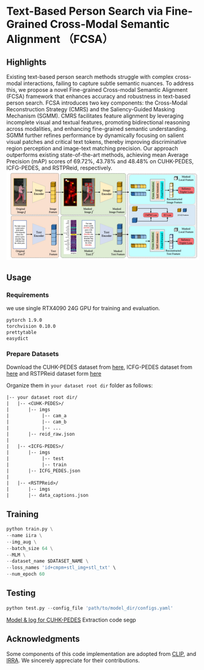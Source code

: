 
# Text-Based Person Search via Fine-Grained Cross-Modal Semantic Alignment （FCSA）


## Highlights

 Existing text-based person search methods struggle with complex cross-modal interactions, failing to capture subtle semantic nuances. To address this, we propose a novel Fine-grained Cross-modal Semantic Alignment (FCSA) framework that enhances accuracy and robustness in text-based person search. FCSA introduces two key components: the Cross-Modal Reconstruction Strategy (CMRS) and the Saliency-Guided Masking Mechanism (SGMM). CMRS facilitates feature alignment by leveraging incomplete visual and textual features, promoting bidirectional reasoning across modalities, and enhancing fine-grained semantic understanding. SGMM further refines performance by dynamically focusing on salient visual patches and critical text tokens, thereby improving discriminative region perception and image-text matching precision. Our approach outperforms existing state-of-the-art methods, achieving mean Average Precision (mAP) scores of 69.72\%, 43.78\% and 48.48\% on CUHK-PEDES, ICFG-PEDES, and RSTPReid, respectively. 
![](images/architecture.jpg)


## Usage
### Requirements
we use single RTX4090 24G GPU for training and evaluation. 
```
pytorch 1.9.0
torchvision 0.10.0
prettytable
easydict
```

### Prepare Datasets
Download the CUHK-PEDES dataset from [here](https://github.com/ShuangLI59/Person-Search-with-Natural-Language-Description), ICFG-PEDES dataset from [here](https://github.com/zifyloo/SSAN) and RSTPReid dataset form [here](https://github.com/NjtechCVLab/RSTPReid-Dataset)

Organize them in `your dataset root dir` folder as follows:
```
|-- your dataset root dir/
|   |-- <CUHK-PEDES>/
|       |-- imgs
|            |-- cam_a
|            |-- cam_b
|            |-- ...
|       |-- reid_raw.json
|
|   |-- <ICFG-PEDES>/
|       |-- imgs
|            |-- test
|            |-- train 
|       |-- ICFG_PEDES.json
|
|   |-- <RSTPReid>/
|       |-- imgs
|       |-- data_captions.json
```


## Training

```python
python train.py \
--name iira \
--img_aug \
--batch_size 64 \
--MLM \
--dataset_name $DATASET_NAME \
--loss_names 'id+cmpm+stl_img+stl_txt' \
--num_epoch 60
```

## Testing

```python
python test.py --config_file 'path/to/model_dir/configs.yaml'
```

[Model & log for CUHK-PEDES](https://pan.baidu.com/s/1GKS_uqU5_cYmJqqwR1P_2A?pwd=segp) Extraction code segp


## Acknowledgments
Some components of this code implementation are adopted from [CLIP](https://github.com/openai/CLIP), and [IRRA](https://github.com/anosorae/IRRA). We sincerely appreciate for their contributions.



